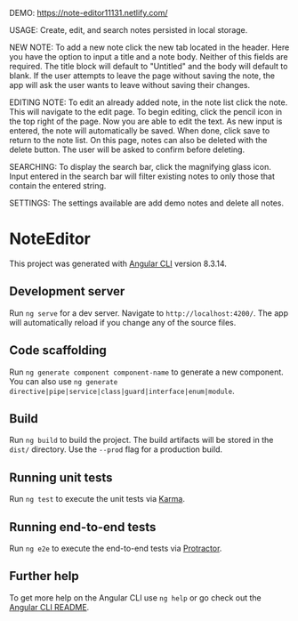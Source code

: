 DEMO: https://note-editor11131.netlify.com/

USAGE: Create, edit, and search notes persisted in local storage.

NEW NOTE: To add a new note click the new tab located in the header. Here you have the option to input a title and a note body. Neither of this fields are required. The title block will default to "Untitled" and the body will default to blank. If the user attempts to leave the page without saving the note, the app will ask the user wants to leave without saving their changes.

EDITING NOTE: To edit an already added note, in the note list click the note. This will navigate to the edit page. To begin editing, click the pencil icon in the top right of the page. Now you are able to edit the text. As new input is entered, the note will automatically be saved. When done, click save to return to the note list. On this page, notes can also be deleted with the delete button. The user will be asked to confirm before deleting.

SEARCHING: To display the search bar, click the magnifying glass icon. Input entered in the search bar will filter existing notes to only those that contain the entered string.

SETTINGS: The settings available are add demo notes and delete all notes.


# NoteEditor

This project was generated with [Angular CLI](https://github.com/angular/angular-cli) version 8.3.14.

## Development server

Run `ng serve` for a dev server. Navigate to `http://localhost:4200/`. The app will automatically reload if you change any of the source files.

## Code scaffolding

Run `ng generate component component-name` to generate a new component. You can also use `ng generate directive|pipe|service|class|guard|interface|enum|module`.

## Build

Run `ng build` to build the project. The build artifacts will be stored in the `dist/` directory. Use the `--prod` flag for a production build.

## Running unit tests

Run `ng test` to execute the unit tests via [Karma](https://karma-runner.github.io).

## Running end-to-end tests

Run `ng e2e` to execute the end-to-end tests via [Protractor](http://www.protractortest.org/).

## Further help

To get more help on the Angular CLI use `ng help` or go check out the [Angular CLI README](https://github.com/angular/angular-cli/blob/master/README.md).
